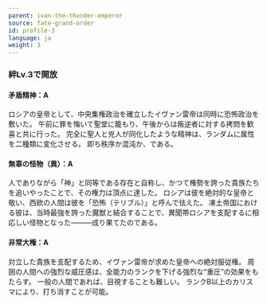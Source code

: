 ```yaml
---
parent: ivan-the-thunder-emperor
source: fate-grand-order
id: profile-3
language: ja
weight: 3
---
```


### 絆Lv.3で開放

#### 矛盾精神：A

ロシアの皇帝として、中央集権政治を確立したイヴァン雷帝は同時に恐怖政治を敷いた。
午前に罪を悔いて聖堂に籠もり、午後からは叛逆者に対する拷問を歓喜と共に行った。
完全に聖人と兇人が同化したような精神は、ランダムに属性を二種類に変化させる。
即ち秩序か混沌か、である。

#### 無辜の怪物（異）：A

人でありながら「神」と同等である存在と自称し、かつて権勢を誇った貴族たちを追いやったことで、その権力は頂点に達した。
ロシアは彼を絶対的な皇帝と敬い、西欧の人間は彼を「恐怖（テリブル）」と呼んで怯えた。
凍土帝国における彼は、当時最強を誇った魔獣と結合することで、異聞帯ロシアを支配するに相応しい怪物となった―――成り果てたのである。

#### 非常大権：A

対立した貴族を支配するため、イヴァン雷帝が求めた皇帝への絶対服従権。
周囲の人間への強烈な威圧感は、全能力のランクを下げる強烈な“重圧”の効果をもたらす。
一般の人間であれば、目視することも難しい。
ランクB以上のカリスマにより、打ち消すことが可能。
